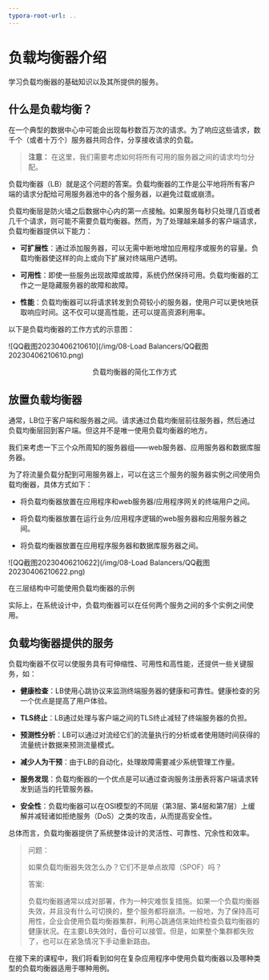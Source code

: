 ```yaml
---
typora-root-url: ..
---
```


# 负载均衡器介绍

学习负载均衡器的基础知识以及其所提供的服务。

## 什么是负载均衡？

在一个典型的数据中心中可能会出现每秒数百万次的请求。为了响应这些请求，数千个（或者十万个）服务器共同合作，分享接收请求的负载。

> **注意：** 在这里，我们需要考虑如何将所有可用的服务器之间的请求均匀分配。

负载均衡器（LB）就是这个问题的答案。负载均衡器的工作是公平地将所有客户端的请求分配给可用服务器池中的各个服务器，以避免过载或崩溃。

负载均衡层是防火墙之后数据中心内的第一点接触。如果服务每秒只处理几百或者几千个请求，则可能不需要负载均衡器。然而，为了处理越来越多的客户端请求，负载均衡器提供以下能力：

- **可扩展性**：通过添加服务器，可以无需中断地增加应用程序或服务的容量。负载均衡器使这样的向上或向下扩展对终端用户透明。

- **可用性**：即使一些服务出现故障或故障，系统仍然保持可用。负载均衡器的工作之一是隐藏服务器的故障和故障。

- **性能**：负载均衡器可以将请求转发到负荷较小的服务器，使用户可以更快地获取响应时间。这不仅可以提高性能，还可以提高资源利用率。

以下是负载均衡器的工作方式的示意图：

![QQ截图20230406210610](/img/08-Load Balancers/QQ截图20230406210610.png)

<center>负载均衡器的简化工作方式</center>

## 放置负载均衡器

通常，LB位于客户端和服务器之间。请求通过负载均衡层前往服务器，然后通过负载均衡层回到客户端。但这并不是唯一使用负载均衡器的地方。

我们来考虑一下三个众所周知的服务器组——web服务器、应用服务器和数据库服务器。

为了将流量负载分配到可用服务器上，可以在这三个服务的服务器实例之间使用负载均衡器，具体方式如下：

- 将负载均衡器放置在应用程序和web服务器/应用程序网关的终端用户之间。

- 将负载均衡器放置在运行业务/应用程序逻辑的web服务器和应用服务器之间。

- 将负载均衡器放置在应用程序服务器和数据库服务器之间。

![QQ截图20230406210622](/img/08-Load Balancers/QQ截图20230406210622.png)

在三层结构中可能使用负载均衡器的示例

实际上，在系统设计中，负载均衡器可以在任何两个服务之间的多个实例之间使用。

## 负载均衡器提供的服务

负载均衡器不仅可以使服务具有可伸缩性、可用性和高性能，还提供一些关键服务，如：

- **健康检查**：LB使用心跳协议来监测终端服务器的健康和可靠性。健康检查的另一个优点是提高了用户体验。

- **TLS终止**：LB通过处理与客户端之间的TLS终止减轻了终端服务器的负担。

- **预测性分析**：LB可以通过对流经它们的流量执行的分析或者使用随时间获得的流量统计数据来预测流量模式。

- **减少人为干预**：由于LB的自动化，处理故障需要减少系统管理工作量。

- **服务发现**：负载均衡器的一个优点是可以通过查询服务注册表将客户端请求转发到适当的托管服务器。

- **安全性**：负载均衡器可以在OSI模型的不同层（第3层、第4层和第7层）上缓解并减轻诸如拒绝服务（DoS）之类的攻击，从而提高安全性。

总体而言，负载均衡器提供了系统整体设计的灵活性、可靠性、冗余性和效率。

> 问题：
>
> 如果负载均衡器失效怎么办？它们不是单点故障（SPOF）吗？ 
>
> 答案:
>
> 负载均衡器通常以成对部署，作为一种灾难恢复措施。如果一个负载均衡器失效，并且没有什么可切换的，整个服务都将崩溃。一般地，为了保持高可用性，企业会使用负载均衡器集群，利用心跳通信来始终检查负载均衡器的健康状况。在主要LB失效时，备份可以接管。但是，如果整个集群都失败了，也可以在紧急情况下手动重新路由。

在接下来的课程中，我们将看到如何在复杂应用程序中使用负载均衡器以及哪种类型的负载均衡器适用于哪种用例。